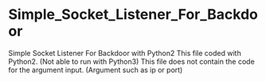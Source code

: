 # Simple_Socket_Listener_For_Backdoor
Simple Socket Listener For Backdoor with Python2
This file coded with Python2. (Not able to run with Python3)
This file does not contain the code for the argument input. (Argument such as ip or port)
